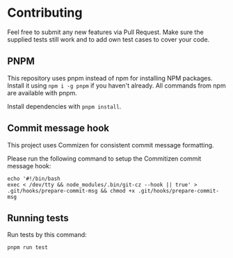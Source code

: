
# Contributing

Feel free to submit any new features via Pull Request.
Make sure the supplied tests still work and to add own test cases to cover your code.

## PNPM

This repository uses pnpm instead of npm for installing NPM packages.
Install it using `npm i -g pnpm` if you haven't already. All commands from npm are available with pnpm.

Install dependencies with `pnpm install`.

## Commit message hook

This project uses Commizen for consistent commit message formatting.

Please run the following command to setup the Commitizen commit message hook:

```shell script
echo '#!/bin/bash
exec < /dev/tty && node_modules/.bin/git-cz --hook || true' > .git/hooks/prepare-commit-msg && chmod +x .git/hooks/prepare-commit-msg
```

## Running tests

Run tests by this command:

```shell script
pnpm run test
```
